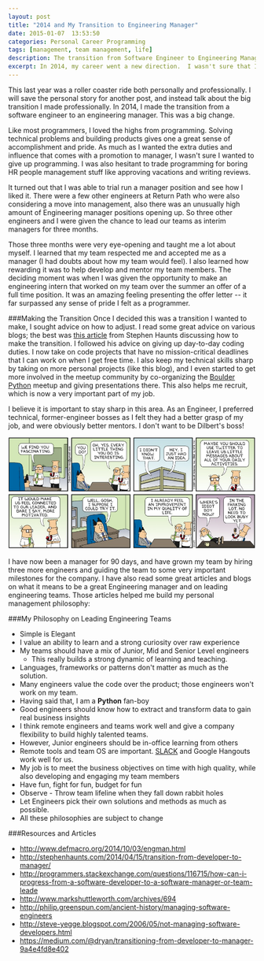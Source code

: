 ```yaml
---
layout: post
title: "2014 and My Transition to Engineering Manager"
date: 2015-01-07  13:53:50
categories: Personal Career Programming
tags: [management, team management, life]
description: The transition from Software Engineer to Engineering Manager was the most impactful and toughest transition of my career so far.
excerpt: In 2014, my career went a new direction.  I wasn't sure that I wanted to give up programming and become a manager.  In fact, a few years back I was more interested in Product Management than People Management.  However, 6 months in I feel engaged and love this new role.
---
```


This last year was a roller coaster ride both personally and professionally.  I will save the personal story for another post, and instead talk about the big transition I made professionally.  In 2014, I made the transition from a software engineer to an engineering manager.  This was a big change.

Like most programmers, I loved the highs from programming.  Solving technical problems and building products gives one a great sense of accomplishment and pride. As much as I wanted  the extra duties and influence that comes with a promotion to manager, I wasn't sure I wanted to give up programming. I was also hesitant to trade programming for boring HR people management stuff like approving vacations and writing reviews.  

It turned out that I was able to trial run a manager position and see how I liked it.  There were a few other engineers at Return Path who were also considering a move into management, also there was an unusually high amount of Engineering manager positions opening up. So three other engineers and I were given the chance to lead our teams as interim managers for three months.

Those three months were very eye-opening and taught me a lot about myself. I learned that my team respected me and accepted me as a manager (I had doubts about how my team would feel).  I also learned how rewarding it was to help develop and mentor my team members.  The deciding moment was when I was given the opportunity to make an engineering intern that worked on my team over the summer an offer of a full time position. It was an amazing feeling presenting the offer letter -- it far surpassed any sense of pride I felt as a programmer.

###Making the Transition
Once I decided this was a transition I wanted to make, I sought advice on how to adjust.  I read some great advice on various blogs; the best was [this article](http://stephenhaunts.com/2014/04/15/transition-from-developer-to-manager/) from Stephen Haunts discussing how to make the transition. I followed his advice on giving up day-to-day coding duties.  I now take on code projects that have no mission-critical deadlines that I can work on when I get free time.  I also keep my technical skills sharp by taking on more personal projects (like this blog), and I even started to get more involved in the meetup community by co-organizing the [Boulder Python](http://www.meetup.com/BoulderPython/) meetup and giving presentations there.  This also helps me recruit, which is now a very important part of my job.

I believe it is important to stay sharp in this area. As an Engineer, I preferred technical, former-engineer bosses as I felt they had a better grasp of my job, and were obviously better mentors.  I don't want to be Dilbert's boss!

<a href="http://dilbert.com/strips/comic/2009-10-04/" title="Dilbert.com"><img src="/static/img/dilbert1.png" border="0" alt="Dilbert.com" /></a>

I have now been a manager for 90 days, and have grown my team by hiring three more engineers and guiding the team to some very important milestones for the company.  I have also read some great articles and blogs on what it means to be a great Engineering manager and on leading engineering teams.  Those articles helped me build my personal management philosophy:


###My Philosophy on Leading Engineering Teams

- Simple is Elegant
- I value an ability to learn and a strong curiosity over raw experience
- My teams should have a mix of Junior, Mid and Senior Level engineers
    - This really builds a strong dynamic of learning and teaching.
- Languages, frameworks or patterns don't matter as much as the solution.
- Many engineers value the code over the product; those engineers won't work on my team.
- Having said that, I am a **Python** fan-boy
- Good engineers should know how to extract and transform data to gain real business insights
- I think remote engineers and teams work well and give a company flexibility to build highly talented teams.
- However, Junior engineers should be in-office learning from others
- Remote tools and team OS are important. [SLACK](https://slack.com/) and Google Hangouts work well for us.
- My job is to meet the business objectives on time with high quality, while also developing and engaging my team members
- Have fun, fight for fun, budget for fun
- Observe - Throw team lifeline when they fall down rabbit holes
- Let Engineers pick their own solutions and methods as much as possible.
- All these philosophies are subject to change


###Resources and Articles

- http://www.defmacro.org/2014/10/03/engman.html
- http://stephenhaunts.com/2014/04/15/transition-from-developer-to-manager/
- http://programmers.stackexchange.com/questions/116715/how-can-i-progress-from-a-software-developer-to-a-software-manager-or-team-leade
- http://www.markshuttleworth.com/archives/694
- http://philip.greenspun.com/ancient-history/managing-software-engineers
- http://steve-yegge.blogspot.com/2006/05/not-managing-software-developers.html
- https://medium.com/@dryan/transitioning-from-developer-to-manager-9a4e4fd8e402




